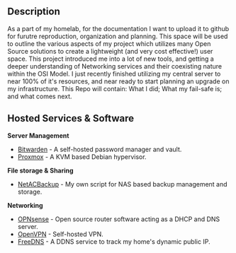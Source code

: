## Description

As a part of my homelab, for the documentation I want to upload it to github for furutre reproduction, organization and planning. This space will be used to outline the various aspects of my project which utilizes many Open Source solutions to create a lightweight (and very cost effective!) user space. This project introduced me into a lot of new tools, and getting a deeper understanding of Networking services and their coexisting nature within the OSI Model. I just recently finished utilizing my central server to near 100% of it's resources, and near ready to start planning an upgrade on my infrastructure. This Repo will contain: What I did; What my fail-safe is; and what comes next.

## Hosted Services & Software

**Server Management**

* [Bitwarden](https://github.com/bitwarden/server) - A self-hosted password manager and vault.
* [Proxmox](https://www.proxmox.com/en/) - A KVM based Debian hypervisor.

**File storage & Sharing**

* [NetACBackup](https://github.com/allenc125789/NetACBackup.sh) - My own script for NAS based backup management and storage.

**Networking**

* [OPNsense](https://opnsense.org/) - Open source router software acting as a DHCP and DNS server.
* [OpenVPN](https://github.com/OpenVPN/openvpn) - Self-hosted VPN.
* [FreeDNS](https://freedns.afraid.org) - A DDNS service to track my home's dynamic public IP.






